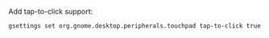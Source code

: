 Add tap-to-click support:

`gsettings set org.gnome.desktop.peripherals.touchpad tap-to-click true`
